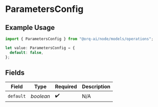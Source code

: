 # ParametersConfig

## Example Usage

```typescript
import { ParametersConfig } from "@orq-ai/node/models/operations";

let value: ParametersConfig = {
  default: false,
};
```

## Fields

| Field              | Type               | Required           | Description        |
| ------------------ | ------------------ | ------------------ | ------------------ |
| `default`          | *boolean*          | :heavy_check_mark: | N/A                |